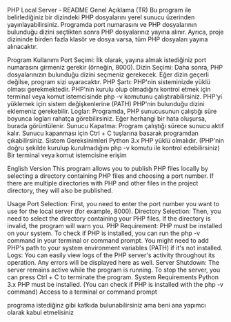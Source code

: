 PHP Local Server - README
Genel Açıklama (TR)
Bu program ile belirlediğiniz bir dizindeki PHP dosyalarını yerel sunucu üzerinden yayınlayabilirsiniz. Programda port numarasını ve PHP dosyalarının bulunduğu dizini seçtikten sonra PHP dosyalarınız yayına alınır. Ayrıca, proje dizininde birden fazla klasör ve dosya varsa, tüm PHP dosyaları yayına alınacaktır.

Program Kullanımı
Port Seçimi: İlk olarak, yayına almak istediğiniz port numarasını girmeniz gerekir (örneğin, 8000).
Dizin Seçimi: Daha sonra, PHP dosyalarınızın bulunduğu dizini seçmeniz gerekecek. Eğer dizin geçerli değilse, program sizi uyaracaktır.
PHP Şartı: PHP'nin sisteminizde yüklü olması gerekmektedir. PHP'nin kurulu olup olmadığını kontrol etmek için terminal veya komut istemcisinde php -v komutunu çalıştırabilirsiniz. PHP'yi yüklemek için sistem değişkenlerine (PATH) PHP'nin bulunduğu dizini eklemeniz gerekebilir.
Loglar: Programda, PHP sunucusunun çalıştığı süre boyunca logları rahatça görebilirsiniz. Eğer herhangi bir hata oluşursa, burada görüntülenir.
Sunucu Kapatma: Program çalıştığı sürece sunucu aktif kalır. Sunucu kapanması için Ctrl + C tuşlarına basarak programdan çıkabilirsiniz.
Sistem Gereksinimleri
Python 3.x
PHP yüklü olmalıdır. (PHP'nin doğru şekilde kurulup kurulmadığını php -v komutu ile kontrol edebilirsiniz)
Bir terminal veya komut istemcisine erişim

English Version
This program allows you to publish PHP files locally by selecting a directory containing PHP files and choosing a port number. If there are multiple directories with PHP and other files in the project directory, they will also be published.

Usage
Port Selection: First, you need to enter the port number you want to use for the local server (for example, 8000).
Directory Selection: Then, you need to select the directory containing your PHP files. If the directory is invalid, the program will warn you.
PHP Requirement: PHP must be installed on your system. To check if PHP is installed, you can run the php -v command in your terminal or command prompt. You might need to add PHP's path to your system environment variables (PATH) if it's not installed.
Logs: You can easily view logs of the PHP server's activity throughout its operation. Any errors will be displayed here as well.
Server Shutdown: The server remains active while the program is running. To stop the server, you can press Ctrl + C to terminate the program.
System Requirements
Python 3.x
PHP must be installed. (You can check if PHP is installed with the php -v command)
Access to a terminal or command prompt




programa istediğinz gibi katkıda bulunabilirsiniz ama beni ana yapımcı olarak kabul etmelisiniz
